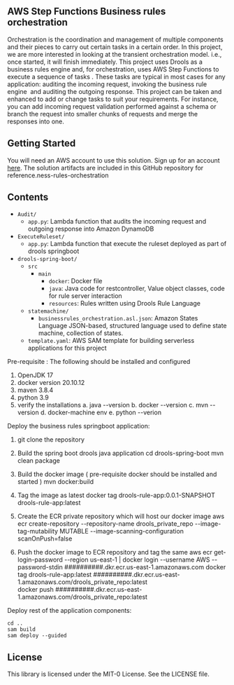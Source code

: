 ## AWS Step Functions Business rules orchestration

Orchestration is the coordination and management of multiple components and their pieces to carry out certain tasks in a certain order. In this project, we are more interested in looking at the transient orchestration model. i.e., once started, it will finish immediately. This project uses Drools as a business rules engine and, for orchestration, uses AWS Step Functions to execute a sequence of tasks . These tasks are typical in most cases for any application: auditing the incoming request, invoking the business rule engine  and auditing the outgoing response. This project can be taken and enhanced to add or change tasks to suit your requirements. For instance, you can add incoming request validation performed against a schema or branch the request into smaller chunks of requests and merge the responses into one. 

## Getting Started

You will need an AWS account to use this solution. Sign up for an account [here](https://aws.amazon.com/). The solution artifacts are included in this GitHub repository for reference.ness-rules-orchestration

## Contents

* `Audit/`
  * `app.py`: Lambda function that audits the incoming request and outgoing response into Amazon DynamoDB
* `ExecuteRuleset/`
  * `app.py`: Lambda function that execute the ruleset deployed as part of drools springboot
* `drools-spring-boot/`
    * `src`
      * `main`
        * `docker`: Docker file 
        * `java`: Java code for restcontroller, Value object classes, code for rule server interaction
        * `resources`: Rules written using Drools Rule Language    
  * `statemachine/`
    * `businessrules_orchestration.asl.json`: Amazon States Language JSON-based, structured language used to define state machine, collection of states.
  * `template.yaml`: AWS SAM template for building serverless applications for this project
    


Pre-requisite :
  The following should be installed and configured
  1. OpenJDK 17
  2. docker version 20.10.12 
  3. maven 3.8.4
  4. python 3.9
  5. verify the installations 
      a. java --version
      b. docker --version
      c. mvn --version
      d. docker-machine env
      e. python --verion


Deploy the business rules springboot application: 

 1. git clone the repository
 
 2. Build the spring boot drools java application 
        cd drools-spring-boot
        mvn clean package

 2. Build the docker image ( pre-requisite docker should be installed and started )
    mvn docker:build
    
 3. Tag the image as latest
    docker tag drools-rule-app:0.0.1-SNAPSHOT drools-rule-app:latest

 4. Create the ECR private repository which will host our docker image
    aws ecr create-repository --repository-name drools_private_repo --image-tag-mutability MUTABLE --image-scanning-configuration scanOnPush=false

 5. Push the docker image to ECR repository and tag the same 
    aws ecr get-login-password --region us-east-1 | docker login --username AWS --password-stdin ##########.dkr.ecr.us-east-1.amazonaws.com
    docker tag drools-rule-app:latest  ##########.dkr.ecr.us-east-1.amazonaws.com/drools_private_repo:latest    
    docker push ##########.dkr.ecr.us-east-1.amazonaws.com/drools_private_repo:latest

Deploy rest of the application components:

    cd ..
    sam build
    sam deploy --guided




## License

This library is licensed under the MIT-0 License. See the LICENSE file.

